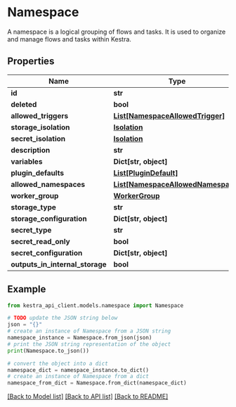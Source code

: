 # Namespace

A namespace is a logical grouping of flows and tasks. It is used to organize and manage flows and tasks within Kestra.

## Properties

Name | Type | Description | Notes
------------ | ------------- | ------------- | -------------
**id** | **str** |  | 
**deleted** | **bool** |  | 
**allowed_triggers** | [**List[NamespaceAllowedTrigger]**](NamespaceAllowedTrigger.md) |  | [optional] 
**storage_isolation** | [**Isolation**](Isolation.md) |  | [optional] 
**secret_isolation** | [**Isolation**](Isolation.md) |  | [optional] 
**description** | **str** |  | [optional] 
**variables** | **Dict[str, object]** |  | [optional] 
**plugin_defaults** | [**List[PluginDefault]**](PluginDefault.md) |  | [optional] 
**allowed_namespaces** | [**List[NamespaceAllowedNamespace]**](NamespaceAllowedNamespace.md) |  | [optional] 
**worker_group** | [**WorkerGroup**](WorkerGroup.md) |  | [optional] 
**storage_type** | **str** |  | [optional] 
**storage_configuration** | **Dict[str, object]** |  | [optional] 
**secret_type** | **str** |  | [optional] 
**secret_read_only** | **bool** |  | [optional] 
**secret_configuration** | **Dict[str, object]** |  | [optional] 
**outputs_in_internal_storage** | **bool** |  | [optional] 

## Example

```python
from kestra_api_client.models.namespace import Namespace

# TODO update the JSON string below
json = "{}"
# create an instance of Namespace from a JSON string
namespace_instance = Namespace.from_json(json)
# print the JSON string representation of the object
print(Namespace.to_json())

# convert the object into a dict
namespace_dict = namespace_instance.to_dict()
# create an instance of Namespace from a dict
namespace_from_dict = Namespace.from_dict(namespace_dict)
```
[[Back to Model list]](../README.md#documentation-for-models) [[Back to API list]](../README.md#documentation-for-api-endpoints) [[Back to README]](../README.md)


